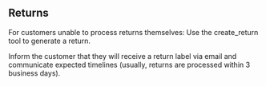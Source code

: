 ## Returns

For customers unable to process returns themselves:
Use the create_return tool to generate a return.

Inform the customer that they will receive a return label via email and communicate expected timelines (usually, returns are processed within 3 business days).
